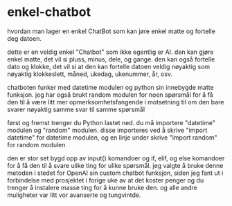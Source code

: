 # enkel-chatbot
hvordan man lager en enkel ChatBot som kan jøre enkel matte og fortelle deg datoen.

dette er en veldig enkel "Chatbot" som ikke egentlig er AI. den kan gjøre enkel matte, det vil si pluss, minus, dele, og gange. den kan også fortelle dato og klokke, det vil si at den kan fortelle datoen veldig nøyaktig som nøyaktig klokkeslett, måned, ukedag, ukenummer, år, osv.

chatboten funker med datetime modulen og python sin innebygde matte funksjon. jeg har også brukt random modulen for noen spørsmål for å få den til å være litt mer opmerksomhetsfangende i motsetning til om den bare svarer nøyaktig samme svar til samme spørsmål

først og fremst trenger du Python lastet ned.
du må importere "datetime" modulen og "random" modulen. disse importeres ved å skrive "import datetime" for datetime modulen, og en linje under skrive "import random" for random modulen

den er stor set bygd opp av input() komandoer og if, elif, og else komandoer for å få den til å svare ulike ting for ulike spørsmål. jeg valgte å bruke denne metoden i stedet for OpenAI sin custom chatbot funksjon, siden jeg fant ut i forbindelse med prosjektet i forige uke av at det koster penger og du trenger å instalere masse ting for å kunne bruke den. og alle andre muligheter var litt vor avanserte og tungvintde.
